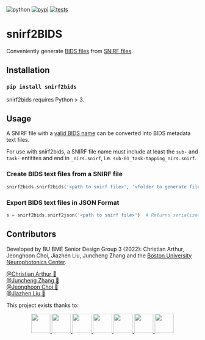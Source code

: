 ![python](https://img.shields.io/pypi/pyversions/snirf2bids?color=green)
[![pypi](https://img.shields.io/pypi/v/snirf2bids?color=blue)](https://pypi.org/project/snirf2bids/)
[![tests](https://github.com/BUNPC/snirf2bids/actions/workflows/test.yml/badge.svg)](https://github.com/BUNPC/snirf2bids/actions/workflows/test.yml)

# snirf2BIDS
Conveniently generate [BIDS files](https://bids-specification--802.org.readthedocs.build/en/802/04-modality-specific-files/11-functional-near-infrared-spectroscopy.html) from [SNIRF files](https://github.com/fnirs/snirf).  

## Installation
### `pip install snirf2bids`

snirf2bids requires Python > 3.

## Usage
A SNIRF file with a [valid BIDS name](https://bids-specification.readthedocs.io/en/stable/02-common-principles.html#file-name-structure) can be converted into BIDS metadata text files.

For use with snirf2bids, a SNIRF file name must include at least the `sub-` and `task-` entitites and end in `_nirs.snirf`, i.e. `sub-01_task-tapping_nirs.snirf`.

### Create BIDS text files from a SNIRF file
```python
snirf2bids.snirf2bids('<path to snirf file>', '<folder to generate files in>')
```
### Export BIDS text files in JSON Format
```python
s = snirf2bids.snirf2json('<path to snirf file>')  # Returns serialized JSON in which keys are filenames and values are their contents
```

## Contributors

Developed by BU BME Senior Design Group 3 (2022): Christian Arthur, Jeonghoon Choi, Jiazhen Liu, Juncheng Zhang and the [Boston University Neurophotonics Center](https://github.com/BUNPC).

[@Christian Arthur :melon:](https://github.com/chrsthur)<br>
[@Juncheng Zhang :tangerine:](https://github.com/andyzjc)<br>
[@Jeonghoon Choi :pineapple:](https://github.com/jeonghoonchoi)<br>
[@Jiazhen Liu :grapes:](https://github.com/ELISALJZ)<br>

This project exists thanks to:
<br>
<center class= "half">
<a href="https://github.com/sstucker">
<img src="https://github.com/sstucker.png" width="50" height="50">
</a>

<a href="https://github.com/rob-luke">
<img src="https://github.com/rob-luke.png" width="50" height="50">
</a>

<a href="https://github.com/chrsthur">
<img src="https://github.com/chrsthur.png" width="50" height="50">
</a>

<a href="https://github.com/andyzjc">
<img src="https://github.com/andyzjc.png" width="50" height="50">
</a>

<a href="https://github.com/jeonghoonchoi">
<img src="https://github.com/jeonghoonchoi.png" width="50" height="50">
</a>

<a href="https://github.com/ELISALJZ">
<img src="https://github.com/ELISALJZ.png" width="50" height="50">
</a>
  
<a href="https://github.com/dboas">
<img src="https://github.com/dboas.png" width="50" height="50">
</a>
                                                     </center>
